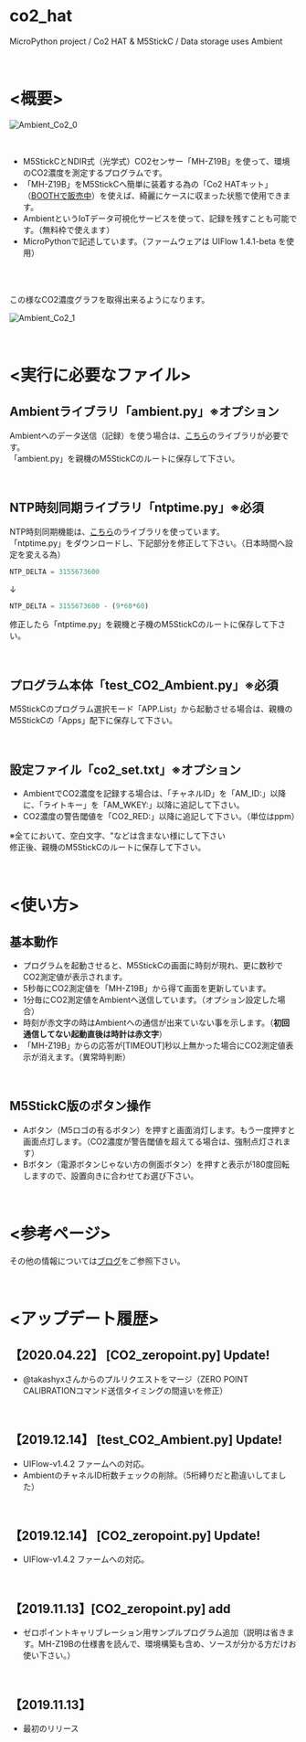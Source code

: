 # co2_hat
MicroPython project / Co2 HAT & M5StickC / Data storage uses Ambient

<br>

# <概要>

![Ambient_Co2_0](https://kitto-yakudatsu.com/wp/wp-content/uploads/2019/11/DSC_0894-scaled.jpg)

<br>

* M5StickCとNDIR式（光学式）CO2センサー「MH-Z19B」を使って、環境のCO2濃度を測定するプログラムです。
* 「MH-Z19B」をM5StickCへ簡単に装着する為の「Co2 HATキット」（[BOOTHで販売中](https://kitto-yakudatsu.booth.pm/items/1671574)）を使えば、綺麗にケースに収まった状態で使用できます。
* AmbientというIoTデータ可視化サービスを使って、記録を残すことも可能です。（無料枠で使えます）
* MicroPythonで記述しています。（ファームウェアは UIFlow 1.4.1-beta を使用）

<br>
<br>

この様なCO2濃度グラフを取得出来るようになります。

![Ambient_Co2_1](https://kitto-yakudatsu.com/wp/wp-content/uploads/2019/11/co2_hat_graph.png)

<br>

# <実行に必要なファイル>

## Ambientライブラリ「ambient.py」※オプション
Ambientへのデータ送信（記録）を使う場合は、[こちら](https://github.com/AmbientDataInc/ambient-python-lib)のライブラリが必要です。<br>
「ambient.py」を親機のM5StickCのルートに保存して下さい。<br>

<br>

## NTP時刻同期ライブラリ「ntptime.py」**※必須**
NTP時刻同期機能は、[こちら](https://github.com/micropython/micropython/blob/master/ports/esp8266/modules/ntptime.py)のライブラリを使っています。<br>
「ntptime.py」をダウンロードし、下記部分を修正して下さい。（日本時間へ設定を変える為）<br>

```python
NTP_DELTA = 3155673600
```

↓<br>

```python
NTP_DELTA = 3155673600 - (9*60*60)
```

修正したら「ntptime.py」を親機と子機のM5StickCのルートに保存して下さい。<br>

<br>

## プログラム本体「test_CO2_Ambient.py」**※必須**
M5StickCのプログラム選択モード「APP.List」から起動させる場合は、親機のM5StickCの「Apps」配下に保存して下さい。<br>

<br>

## 設定ファイル「co2_set.txt」**※オプション**

* AmbientでCO2濃度を記録する場合は、「チャネルID」を「AM_ID:」以降に、「ライトキー」を「AM_WKEY:」以降に追記して下さい。
* CO2濃度の警告閾値を「CO2_RED:」以降に追記して下さい。（単位はppm）

※全てにおいて、空白文字、"などは含まない様にして下さい<br>
修正後、親機のM5StickCのルートに保存して下さい。<br>

<br>

# <使い方>

## 基本動作

- プログラムを起動させると、M5StickCの画面に時刻が現れ、更に数秒でCO2測定値が表示されます。
- 5秒毎にCO2測定値を「MH-Z19B」から得て画面を更新しています。
- 1分毎にCO2測定値をAmbientへ送信しています。（オプション設定した場合）
- 時刻が赤文字の時はAmbientへの通信が出来ていない事を示します。（**初回通信してない起動直後は時計は赤文字**）
- 「MH-Z19B」からの応答が[TIMEOUT]秒以上無かった場合にCO2測定値表示が消えます。（異常時判断）

<br>

## M5StickC版のボタン操作

- Aボタン（M5ロゴの有るボタン）を押すと画面消灯します。もう一度押すと画面点灯します。（CO2濃度が警告閾値を超えてる場合は、強制点灯されます）
- Bボタン（電源ボタンじゃない方の側面ボタン）を押すと表示が180度回転しますので、設置向きに合わせてお選び下さい。

<br>

# <参考ページ>
その他の情報については[ブログ](https://kitto-yakudatsu.com/archives/7286)をご参照下さい。<br>

<br>

# <アップデート履歴>

## 【2020.04.22】 [CO2_zeropoint.py] Update!

* @takashyxさんからのプルリクエストをマージ（ZERO POINT CALIBRATIONコマンド送信タイミングの間違いを修正）

<br>

## 【2019.12.14】 [test_CO2_Ambient.py] Update!

* UIFlow-v1.4.2 ファームへの対応。
* AmbientのチャネルID桁数チェックの削除。（5桁縛りだと勘違いしてました）

<br>

## 【2019.12.14】 [CO2_zeropoint.py] Update!

* UIFlow-v1.4.2 ファームへの対応。

<br>

## 【2019.11.13】[CO2_zeropoint.py] add

* ゼロポイントキャリブレーション用サンプルプログラム追加（説明は省きます。MH-Z19Bの仕様書を読んで、環境構築も含め、ソースが分かる方だけお使い下さい。）

<br>

## 【2019.11.13】

* 最初のリリース

